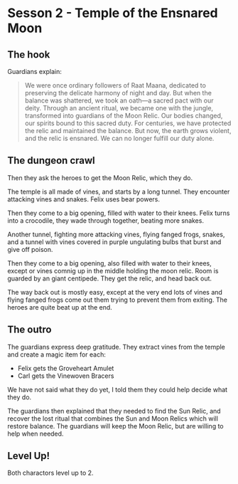 # Sesson 2 - Temple of the Ensnared Moon

## The hook

Guardians explain:

> We were once ordinary followers of Raat Maana, dedicated to preserving the
> delicate harmony of night and day.
> But when the balance was shattered, we took an oath—a sacred pact with our deity.
> Through an ancient ritual, we became one with the jungle,
> transformed into guardians of the Moon Relic.
> Our bodies changed, our spirits bound to this sacred duty.
> For centuries, we have protected the relic and maintained the balance.
> But now, the earth grows violent, and the relic is ensnared.
> We can no longer fulfill our duty alone.

## The dungeon crawl

Then they ask the heroes to get the Moon Relic, which they do.

The temple is all made of vines, and starts by a long tunnel.
They encounter attacking vines and snakes.
Felix uses bear powers.

Then they come to a big opening, filled with water to their knees.
Felix turns into a crocodile, they wade through together,
beating more snakes.

Another tunnel, fighting more attacking vines, flying fanged frogs,
snakes, and a tunnel with vines covered in purple ungulating
bulbs that burst and give off poison.

Then they come to a big opening, also filled with water to their knees,
except or vines comnig up in the middle holding the moon relic.
Room is guarded by an giant centipede.
They get the relic, and head back out.

The way back out is mostly easy, except at the very end
lots of vines and flying fanged frogs  come out them trying to
prevent them from exiting.
The heroes are quite beat up at the end.

## The outro

The guardians express deep gratitude.
They extract vines from the temple and create a magic item for each:

* Felix gets the Groveheart Amulet
* Carl gets the Vinewoven Bracers

We have not said what they do yet,
I told them they could help decide what they do.

The guardians then explained that they needed to find the Sun Relic,
and recover the lost ritual that combines the Sun and Moon Relics
which will restore balance.
The guardians will keep the Moon Relic, but are willing to help when needed.

## Level Up!

Both charactors level up to 2.
